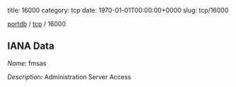title: 16000
category: tcp
date: 1970-01-01T00:00:00+0000
slug: tcp/16000

[portdb](/) / [tcp](/category/tcp.html) / 16000


## IANA Data

_Name:_ fmsas

_Description:_ Administration Server Access

